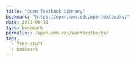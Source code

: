 ```yaml
---
title: "Open Textbook Library"
bookmark: "https://open.umn.edu/opentextbooks/"
date: 2022-06-11
type: bookmark
permalink: /open.umn.edu/opentextbooks/
tags:
  - free-stuff
  - bookmark
---
```

